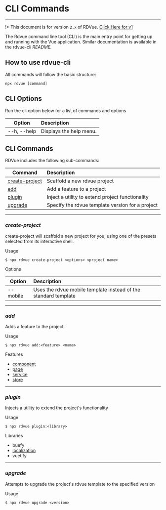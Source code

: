# CLI Commands
--------------
!> This document is for version `2.x` of RDVue. [Click Here for v1](../CLI-Commands.md)

The Rdvue command line tool (CLI) is the main entry point for getting up and running with the Vue application. Similar documentation is available in the rdvue-cli _README._

## How to use rdvue-cli

All commands will follow the basic structure:

```
npx rdvue [command]
```

## CLI Options

Run the cli option below for a list of commands and options

| **Option**   | **Description**         |
| ------------ |:----------------------- |
| \--h, --help | Displays the help menu. |

## CLI Commands

RDVue includes the following sub-commands:

| **Command**                       | **Description**                                  |
| --------------------------------- |:------------------------------------------------ |
| [create-project](#create-project) | Scaffold a new rdvue project                     |
| [add](#add)                       | Add a feature to a project                       |
| [plugin](#plugin)                 | Inject a utility to extend project functionality |
| [upgrade](#upgrade)               | Specify the rdvue template version for a project |

* * *

### _create-project_

create-project will scaffold a new project for you, using one of the presets selected from its interactive shell.

Usage
```
$ npx rdvue create-project <options> <project name>
```

Options

| **Option** | **Description**                                                 |
| ---------- |:--------------------------------------------------------------- |
| --mobile   | Uses the rdvue mobile template instead of the standard template |


* * *

### _add_
Adds a feature to the project.

Usage
```
$ npx rdvue add:<feature> <name>
```
Features
* [component](../Components.md)
* [page](../Pages.md)
* [service](../Services.md)
* [store](../Stores.md)


* * *

### _plugin_
Injects a utility to extend the project's functionality

Usage
```
$ npx rdvue plugin:<library>
```

Libraries
* buefy
* [localization](../Localization.md)
* vuetify


* * *

### _upgrade_
Attempts to upgrade the project's rdvue template to the specified version

Usage
```
$ npx rdvue upgrade <version>
```
